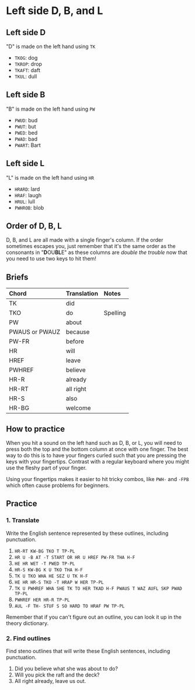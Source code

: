 # Left side D, B, and L

## Left side D

"D" is made on the left hand using `TK`

<Steno-Display labels="all" stroke="D" />

- `TKOG`: dog
- `TKROP`: drop
- `TKAFT`: daft
- `TKUL`: dull

## Left side B

"B" is made on the left hand using `PW`

<Steno-Display labels="all" stroke="B" />

- `PWUD`: bud
- `PWUT`: but
- `PWED`: bed
- `PWAD`: bad
- `PWART`: Bart

## Left side L

"L" is made on the left hand using `HR`

<Steno-Display labels="all" stroke="L" />

- `HRARD`: lard
- `HRAF`: laugh
- `HRUL`: lull
- `PWHROB`: blob

## Order of D, B, L

D, B, and L are all made with a single finger's column. If the order sometimes escapes you, just remember that it's the same order as the consonants in "**D**OU**BL**E" as these columns are _double the trouble_ now that you need to use two keys to hit them!

## Briefs

| Chord          | Translation | Notes    |
| :------------- | :---------- | :------- |
| TK             | did         |          |
| TKO            | do          | Spelling |
| PW             | about       |          |
| PWAUS or PWAUZ | because     |          |
| PW-FR          | before      |          |
| HR             | will        |          |
| HREF           | leave       |          |
| PWHREF         | believe     |          |
| HR-R           | already     |          |
| HR-RT          | all right   |          |
| HR-S           | also        |          |
| HR-BG          | welcome     |          |

## How to practice

When you hit a sound on the left hand such as D, B, or L, you will need to press both the top and the bottom column at once with one finger. The best way to do this is to have your fingers curled such that you are pressing the keys with your fingertips. Contrast with a regular keyboard where you might use the fleshy part of your finger.

Using your fingertips makes it easier to hit tricky combos, like `PWH-` and `-FPB` which often cause problems for beginners.

## Practice

### 1. Translate

Write the English sentence represented by these outlines, including punctuation.

1. `HR-RT KW-BG TKO T TP-PL`
2. `HR U -B AT -T START OR HR U HREF PW-FR THA H-F`
3. `HE HR WET -T PWED TP-PL`
4. `HR-S KW-BG K U TKO THA H-F`
5. `TK U TKO WHA HE SEZ U TK H-F`
6. `HE HR HR-S TKO -T HRAP W HER TP-PL`
7. `TK U PWHREF WHA SHE TK TO HER TKAD H-F PWAUS T WAZ AUFL SKP PWAD TP-PL`
8. `PWHREF HER HR-R TP-PL`
9. `AUL -F TH- STUF S SO HARD TO HRAF PW TP-PL`

Remember that if you can't figure out an outline, you can look it up in the theory dictionary.

### 2. Find outlines

Find steno outlines that will write these English sentences, including punctuation.

1. Did you believe what she was about to do?
2. Will you pick the raft and the deck?
3. All right already, leave us out.
